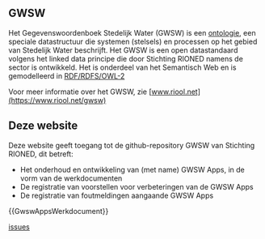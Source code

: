 ## GWSW

Het Gegevenswoordenboek Stedelijk Water (GWSW) is een [ontologie](https://nl.wikipedia.org/wiki/Ontologie_(informatica)), een speciale datastructuur die systemen (stelsels) en processen op het gebied van Stedelijk Water beschrijft.
Het GWSW is een open datastandaard volgens het linked data principe die door Stichting RIONED namens de sector is ontwikkeld.
Het is onderdeel van het Semantisch Web en is gemodelleerd in 
[RDF/RDFS/OWL-2](https://en.wikipedia.org/wiki/Resource_Description_Framework)

Voor meer informatie over het GWSW, zie [www.riool.net](https://www.riool.net/gwsw)

## Deze website

Deze website geeft toegang tot de github-repository GWSW van Stichting RIONED, dit betreft:
* Het onderhoud en ontwikkeling van (met name) GWSW Apps, in de vorm van de werkdocumenten
* De registratie van voorstellen voor verbeteringen van de GWSW Apps
* De registratie van foutmeldingen aangaande GWSW Apps

{{GwswAppsWerkdocument}}

[issues](https://github.com/StichtingRIONED/GWSW/issues)
